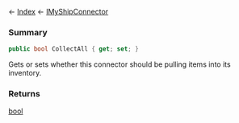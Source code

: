 ← [Index](Api-Index) ← [IMyShipConnector](Sandbox.ModAPI.Ingame.IMyShipConnector)

### Summary

```csharp
public bool CollectAll { get; set; }
```

Gets or sets whether this connector should be pulling items into its inventory.

### Returns

[bool](System.Boolean)

